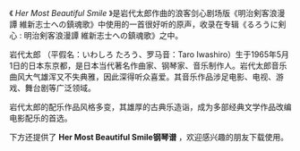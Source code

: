 

《 _Her Most Beautiful Smile_ 》是岩代太郎作曲的浪客剑心剧场版《明治剣客浪漫譚
維新志士への鎮魂歌》中使用的一首很好听的原声，收录在专辑《るろうに剣心 : 明治剣客浪漫譚 維新志士への鎮魂歌》之中。  
  
岩代太郎 （平假名：いわしろ たろう、罗马音：Taro
Iwashiro）生于1965年5月1日的日本东京都，是日本当代著名作曲家、钢琴家、音乐制作人。岩代太郎音乐曲风大气雄浑又不失典雅，因此深得听众喜爱。其音乐作品涉足电影、电视、游戏、舞台剧等广泛领域。  
  
岩代太郎的配乐作品风格多变，其雄厚的古典乐造诣，成为多部经典文学作品改编电影配乐的首选。  
  
下方还提供了 **Her Most Beautiful Smile钢琴谱** ，欢迎感兴趣的朋友下载使用。

